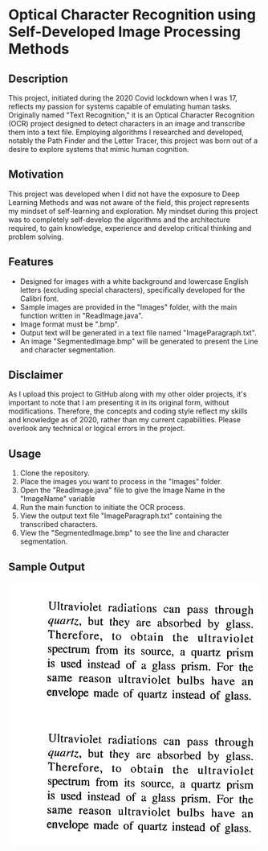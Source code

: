 # Optical Character Recognition using Self-Developed Image Processing Methods

## Description
This project, initiated during the 2020 Covid lockdown when I was 17, reflects my passion for systems capable of emulating human tasks. Originally named "Text Recognition," it is an Optical Character Recognition (OCR) project designed to detect characters in an image and transcribe them into a text file. Employing algorithms I researched and developed, notably the Path Finder and the Letter Tracer, this project was born out of a desire to explore systems that mimic human cognition.

## Motivation
This project was developed when I did not have the exposure to Deep Learning Methods and was not aware of the field, this project represents my mindset of self-learning and exploration. My mindset during this project was to completely self-develop the algorithms and the architecture required, to gain knowledge, experience and develop critical thinking and problem solving. 

## Features
- Designed for images with a white background and lowercase English letters (excluding special characters), specifically developed for the Calibri font.
- Sample images are provided in the "Images" folder, with the main function written in "ReadImage.java".
- Image format must be ".bmp".
- Output text will be generated in a text file named "ImageParagraph.txt".
- An image "SegmentedImage.bmp" will be generated to present the Line and character segmentation.

## Disclaimer
As I upload this project to GitHub along with my other older projects, it's important to note that I am presenting it in its original form, without modifications. Therefore, the concepts and coding style reflect my skills and knowledge as of 2020, rather than my current capabilities. Please overlook any technical or logical errors in the project.

## Usage
1. Clone the repository.
2. Place the images you want to process in the "Images" folder.
3. Open the "ReadImage.java" file to give the Image Name in the "ImageName" variable 
4. Run the main function to initiate the OCR process.
4. View the output text file "ImageParagraph.txt" containing the transcribed characters.
5. View the "SegmentedImage.bmp" to see the line and character segmentation.

## Sample Output
![Sample Image](./Images/RealParagraph.bmp)
![Sample Text Output](./Images/RealParagraph.bmp)
